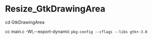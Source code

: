 # Resize_GtkDrawingArea

cd GtkDrawingArea

cc main.c -Wl,--export-dynamic  `pkg-config --cflags --libs gtk+-3.0`
